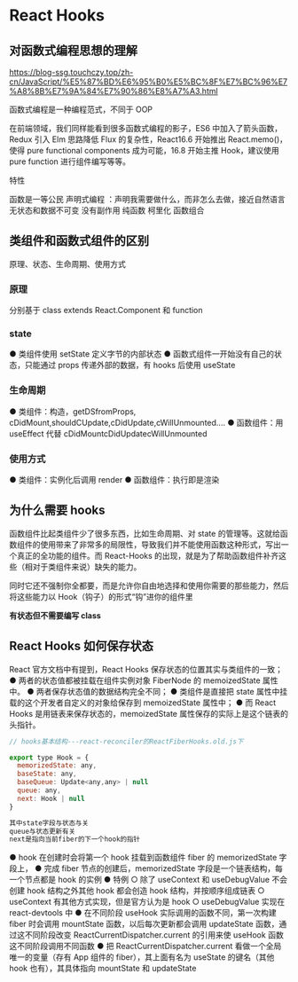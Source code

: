 # React Hooks

## 对函数式编程思想的理解

https://blog-ssg.touchczy.top/zh-cn/JavaScript/%E5%87%BD%E6%95%B0%E5%BC%8F%E7%BC%96%E7%A8%8B%E7%9A%84%E7%90%86%E8%A7%A3.html

函数式编程是一种编程范式，不同于 OOP

在前端领域，我们同样能看到很多函数式编程的影子，ES6 中加入了箭头函数，Redux 引入 Elm 思路降低 Flux 的复杂性，React16.6 开始推出 React.memo()，使得 pure functional components 成为可能，16.8 开始主推 Hook，建议使用 pure function 进行组件编写等等。

特性

函数是一等公民
声明式编程 ：声明我需要做什么，而非怎么去做，接近自然语言
无状态和数据不可变
没有副作用
纯函数
柯里化
函数组合

## 类组件和函数式组件的区别

原理、状态、生命周期、使用方式

### 原理

分别基于 class extends React.Component 和 function

### state

● 类组件使用 setState 定义字节的内部状态
● 函数式组件一开始没有自己的状态，只能通过 props 传递外部的数据，有 hooks 后使用 useState

### 生命周期

● 类组件：构造，getDSfromProps, cDidMount,shouldCUpdate,cDidUpdate,cWillUnmounted....
● 函数组件：用 useEffect 代替 cDidMountcDidUpdatecWillUnmounted

### 使用方式

● 类组件：实例化后调用 render
● 函数组件：执行即是渲染

## 为什么需要 hooks

函数组件比起类组件少了很多东西，比如生命周期、对 state 的管理等。这就给函数组件的使用带来了非常多的局限性，导致我们并不能使用函数这种形式，写出一个真正的全功能的组件。而 React-Hooks 的出现，就是为了帮助函数组件补齐这些（相对于类组件来说）缺失的能力。

同时它还不强制你全都要，而是允许你自由地选择和使用你需要的那些能力，然后将这些能力以 Hook（钩子）的形式“钩”进你的组件里

**有状态但不需要编写 class**

## React Hooks 如何保存状态

React 官方文档中有提到，React Hooks 保存状态的位置其实与类组件的一致；
● 两者的状态值都被挂载在组件实例对象 FiberNode 的 memoizedState 属性中。
● 两者保存状态值的数据结构完全不同；
● 类组件是直接把 state 属性中挂载的这个开发者自定义的对象给保存到 memoizedState 属性中；
● 而 React Hooks 是用链表来保存状态的，memoizedState 属性保存的实际上是这个链表的头指针。

```js
// hooks基本结构---react-reconciler的ReactFiberHooks.old.js下

export type Hook = {
  memorizedState: any,
  baseState: any,
  baseQueue: Update<any,any> | null
  queue: any,
  next: Hook | null
}

其中state字段与状态与关
queue与状态更新有关
next是指向当前fiber的下一个hook的指针


```

● hook 在创建时会将第一个 hook 挂载到函数组件 fiber 的 memorizedState 字段上，
● 完成 fiber 节点的创建后，memorizedState 字段是一个链表结构，每一个节点都是 hook 的实例
● 特例
○ 除了 useContext 和 useDebugValue 不会创建 hook 结构之外其他 hook 都会创造 hook 结构，并按顺序组成链表
○ useContext 有其他方式实现，但是官方认为是 hook
○ useDebugValue 实现在 react-devtools 中
● 在不同阶段 useHook 实际调用的函数不同，第一次构建 fiber 时会调用 mountState 函数，以后每次更新都会调用 updateState 函数，通过这不同阶段改变 ReactCurrentDispatcher.current 的引用来使 useHook 函数这不同阶段调用不同函数
● 把 ReactCurrentDispatcher.current 看做一个全局唯一的变量（存有 App 组件的 fiber），其上面有名为 useState 的键名（其他 hook 也有），其具体指向 mountState 和 updateState
